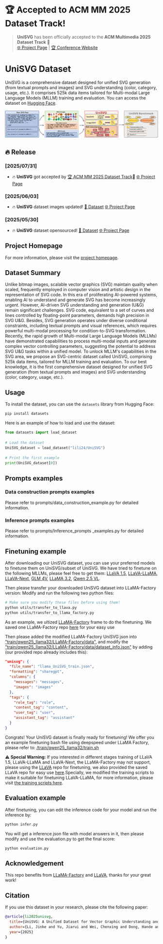 # 🏆 **Accepted to ACM MM 2025 Dataset Track!**

> **UniSVG** has been officially accepted to the **ACM Multimedia 2025 Dataset Track** 🎉  
> [🌐 Project Page](https://ryanlijinke.github.io/) | [🏆 Conference Website](https://acmmm2025.org/)

# UniSVG Dataset

UniSVG is a comprehensive dataset designed for unified SVG generation (from textual prompts and images) and SVG understanding (color, category, usage, etc.). It comprises 525k data items tailored for Multi-modal Large Language Models (MLLM) training and evaluation. You can access the dataset on [Hugging Face](https://huggingface.co/datasets/lili24/UniSVG).

![UniSVG Example](images/Abstract_github.png)

## 🔥 Release

### [2025/07/31]
- 🔥 **UniSVG** got accepted by [🏆 ACM MM 2025 Dataset Track](https://acmmm2025.org/)🎉 [🌐 Project Page](https://ryanlijinke.github.io/) 

### [2025/06/03]
- 🔥 **UniSVG** dataset images updated! [📂 Dataset](https://huggingface.co/datasets/lili24/UniSVG/blob/main/png.zip) [🌐 Project Page](https://ryanlijinke.github.io/) 

### [2025/05/30]
- 🔥 **UniSVG** dataset opensourced! [📂 Dataset](https://huggingface.co/datasets/lili24/UniSVG) [🌐 Project Page](https://ryanlijinke.github.io/) 

## Project Homepage

For more information, please visit the [project homepage](https://ryanlijinke.github.io/).

## Dataset Summary

Unlike bitmap images, scalable vector graphics (SVG) maintain quality when scaled, frequently employed in computer vision and artistic design in the representation of SVG code. In this era of proliferating AI-powered systems, enabling AI to understand and generate SVG has become increasingly urgent. However, AI-driven SVG understanding and generation (U&G) remain significant challenges. SVG code, equivalent to a set of curves and lines controlled by floating-point parameters, demands high precision in SVG U&G. Besides, SVG generation operates under diverse conditional constraints, including textual prompts and visual references, which requires powerful multi-modal processing for condition-to-SVG transformation. Recently, the rapid growth of Multi-modal Large Language Models (MLLMs) have demonstrated capabilities to process multi-modal inputs and generate complex vector controlling parameters, suggesting the potential to address SVG U&G tasks within a unified model. To unlock MLLM's capabilities in the SVG area, we propose an SVG-centric dataset called UniSVG, comprising 525k data items, tailored for MLLM training and evaluation. To our best knowledge, it is the first comprehensive dataset designed for unified SVG generation (from textual prompts and images) and SVG understanding (color, category, usage, etc.).
## Usage

To install the dataset, you can use the `datasets` library from Hugging Face:

```bash
pip install datasets

```
Here is an example of how to load and use the dataset:

```python
from datasets import load_dataset

# Load the dataset
UniSVG_dataset = load_dataset("lili24/UniSVG")

# Print the first example
print(UniSVG_dataset[0])
```

## Prompts examples
### Data construction prompts examples
Please refer to prompts/data_construction_example.py for detailed information.
### Inference prompts examples
Please refer to prompts/Inference_prompts _examples.py for detailed information.

## Finetuning example
After downloading our UniSVG dataset, you can use your preferred models to finetune them on UniSVG/subset of UniSVG. 
We have tried to finetune on the following MLLMs, please feel free to get them: [LLaVA 1.5](https://huggingface.co/llava-hf/llava-1.5-7b-hf), [LLaVA-LLaMA](https://huggingface.co/Intel/llava-llama-3-8b), [LLaVA-Next](https://huggingface.co/llava-hf/llama3-llava-next-8b-hf), [GLM 4V](https://huggingface.co/THUDM/glm-4v-9b), [LLaMA 3.2](https://huggingface.co/meta-llama/Llama-3.2-3B-Instruct), [Qwen 2.5 VL](https://huggingface.co/Qwen/Qwen2.5-VL-7B-Instruct). 

Then please transfer your downloaded UniSVG dataset into LLaMA-Factory version:
Modify and run the following two python files:
```bash
# Make sure you modify these files before using them!
python utils/transfer_to_llava.py
python utils/transfer_to_llama_factory.py
```

As an example, we ultized [LLaMA-Factory](https://github.com/hiyouga/LLaMA-Factory) frame to do the finetuning. We saved one LLaMA-Factory repo [here](https://github.com/Ryanlijinke/unisvg.github.io/tree/main/train/qwen25_llama32/LLaMA-Factory) for your easy use 

Then please added the modified LLaMA-Factory UniSVG json into ["train/qwen25_llama32/LLaMA-Factory/data"](https://github.com/Ryanlijinke/unisvg.github.io/tree/main/train/qwen25_llama32/LLaMA-Factory/data), and modify the ["train/qwen25_llama32/LLaMA-Factory/data/dataset_info.json"](https://github.com/Ryanlijinke/unisvg.github.io/blob/main/train/qwen25_llama32/LLaMA-Factory/data/dataset_info.json) by adding (our provided repo already includes this):
```json
"unisvg": {
  "file_name": "llama_UniSVG_train.json",
  "formatting": "sharegpt",
  "columns": {
    "messages": "messages",
    "images": "images"
  },
  "tags": {
    "role_tag": "role",
    "content_tag": "content",
    "user_tag": "user",
    "assistant_tag": "assistant"
  }
}
```
Congrats! Your UniSVG dataset is finally ready for finetuning! We offer you an example finetuning bash file using deepspeed under LLaMA Factory, please refer to: [/train/qwen25_llama32/train.sh](https://github.com/Ryanlijinke/unisvg.github.io/blob/main/train/qwen25_llama32/train.sh)

⚠️ **Special Warning:** If you interested in different stages training of LLaVA 1.5, LLaVA-LLaMA and LLaVA-Next, the LLaMA-Factory may not support, please using the [LLaVA](https://github.com/haotian-liu/LLaVA) repo for finetuning, we also provided the saved LLaVA repo for easy use [here](https://github.com/Ryanlijinke/unisvg.github.io/tree/main/train/llava_llama/LLaVA).Specially, we modified the training scripts to make it suitable for finetuning LLaVA-LLaMA, for more information, please visit [the training scripts here](https://github.com/Ryanlijinke/unisvg.github.io/blob/main/train/llava_llama/LLaVA/llava/train/train.py). 

## Evaluation example
After finetuning, you can edit the inference code for your model and run the inference by:
```bash
python infer.py
```

You will get a inference json file with model answers in it, then please modify and use the evaluation.py to get the final score:
```bash
python evaluation.py
```
## Acknowledgement
This repo benefits from [LLaMA-Factory](https://github.com/hiyouga/LLaMA-Factory) and [LLaVA](https://github.com/haotian-liu/LLaVA), thanks for your great work!
## Citation

If you use this dataset in your research, please cite the following paper:

```bibtex
@article{li2025unisvg,
  title={UniSVG: A Unified Dataset for Vector Graphic Understanding and Generation with Multimodal Large Language Models},
  author={Li, Jinke and Yu, Jiarui and Wei, Chenxing and Dong, Hande and Lin, Qiang and Yang, Liangjing and Wang, Zhicai and Hao, Yanbin},
  year={2025}
}
